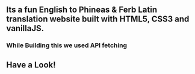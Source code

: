 ## Its a fun English to Phineas & Ferb Latin translation website built with HTML5, CSS3 and vanillaJS.

### While Building this we used API fetching

## Have a Look!